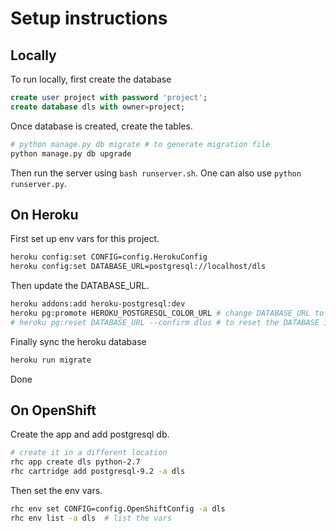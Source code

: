 # Setup instructions


## Locally

To run locally, first create the database

```sql
create user project with password 'project';
create database dls with owner=project;
```
Once database is created, create the tables.

```bash
# python manage.py db migrate # to generate migration file
python manage.py db upgrade
```

Then run the server using `bash runserver.sh`. One can also use `python runserver.py`.


## On Heroku

First set up env vars for this project.

```bash
heroku config:set CONFIG=config.HerokuConfig
heroku config:set DATABASE_URL=postgresql://localhost/dls
```
Then update the DATABASE_URL.

```bash
heroku addons:add heroku-postgresql:dev
heroku pg:promote HEROKU_POSTGRESQL_COLOR_URL # change DATABASE_URL to heroku's database
# heroku pg:reset DATABASE_URL --confirm dlus # to reset the DATABASE if needed
```
Finally sync the heroku database

```bash
heroku run migrate
```
Done


## On OpenShift

Create the app and add postgresql db.

```bash
# create it in a different location
rhc app create dls python-2.7
rhc cartridge add postgresql-9.2 -a dls
```

Then set the env vars.

```bash
rhc env set CONFIG=config.OpenShiftConfig -a dls
rhc env list -a dls  # list the vars
```
